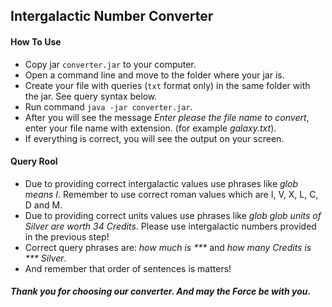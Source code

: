 ## Intergalactic Number Converter

#### How To Use
 - Copy jar `converter.jar` to your computer.
 - Open a command line and move to the folder where your jar is.
 - Create your file with queries (`txt` format only) in the same folder with the jar. See query syntax below.
 - Run command `java -jar converter.jar`.
 - After you will see the message _Enter please the file name to convert_, enter your file name with extension. (for example _galaxy.txt_).
 - If everything is correct, you will see the output on your screen.
 
#### Query Rool
- Due to providing correct intergalactic values use phrases like _glob means I_. Remember to use correct roman values which are I, V, X, L, C, D and M.
- Due to providing correct units values use phrases like _glob glob units of Silver are worth 34 Credits_. Please use intergalactic numbers provided in the previous step!
- Correct query phrases are: _how much is ***_ and _how many Credits is *** Silver_.
- And remember that order of sentences is matters!

##### Thank you for choosing our converter. And may the Force be with you.
 

